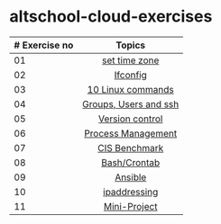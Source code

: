 # altschool-cloud-exercises


| # Exercise no |                                                                       Topics                                                                        |
| ----- | :-------------------------------------------------------------------------------------------------------------------------------------------------: |
| 01    |                                                             [set time zone](https://github.com/EjiroLaurelD/altschool-cloud-exercises/blob/master/timezones-exercise/timezones.md)                                                             |
| 02    |                                               [Ifconfig](https://github.com/EjiroLaurelD/altschool-cloud-exercises/blob/master/ifconfig-exercise/ifconfig.md)                                                |
| 03    |                             [10 Linux commands](https://github.com/EjiroLaurelD/altschool-cloud-exercises/blob/master/10linuxcommands-exercise/10linuxcommands.md)                             |
| 04    |                                            [Groups, Users and ssh](https://github.com/EjiroLaurelD/altschool-cloud-exercises/blob/master/users-groups-ssh/users-groups-ssh.md)                                             |
| 05    |                                            [Version control](https://github.com/EjiroLaurelD/altschool-cloud-exercises/blob/master/version-control/git-exercise.md)                                             |
| 06    |                                            [Process Management](https://github.com/EjiroLaurelD/altschool-cloud-exercises/blob/master/process-management/process-management.md)                                             |
| 07    |                                            [CIS Benchmark](https://github.com/EjiroLaurelD/altschool-cloud-exercises/blob/master/cis-benchmark/cis-benchmark.md)                                             |
| 08    |                             [Bash/Crontab](https://github.com/EjiroLaurelD/altschool-cloud-exercises/blob/master/bash-crontab-exercise/bash.md)                            |
| 09    |                             [Ansible](https://github.com/EjiroLaurelD/altschool-cloud-exercises/blob/master/ansible-exercise/ansible.md) |
| 10    |                             [ipaddressing](https://github.com/EjiroLaurelD/altschool-cloud-exercises/blob/master/ipaddressing-exercise/ipaddressing.md)                             |
| 11    |                             [Mini-Project](https://github.com/EjiroLaurelD/altschool-cloud-exercises/blob/master/mini-project/mini-project.md)                             |

